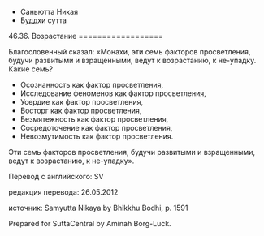 









* Саньютта Никая
* Буддхи сутта


46\.36\. Возрастание
\=\=\=\=\=\=\=\=\=\=\=\=\=\=\=\=\=\=



Благословенный сказал: «Монахи, эти семь факторов просветления, будучи развитыми и взращенными, ведут к возрастанию, к не\-упадку\. Какие семь?


* Осознанность как фактор просветления,
* Исследование феноменов как фактор просветления,
* Усердие как фактор просветления,
* Восторг как фактор просветления,
* Безмятежность как фактор просветления,
* Сосредоточение как фактор просветления,
* Невозмутимость как фактор просветления\.


Эти семь факторов просветления, будучи развитыми и взращенными, ведут к возрастанию, к не\-упадку»\.



Перевод с английского: SV


редакция перевода: 26\.05\.2012


источник: Samyutta Nikaya by Bhikkhu Bodhi, p\. 1591


Prepared for SuttaCentral by Aminah Borg\-Luck\.






